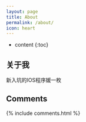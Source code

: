 ```yaml
---
layout: page
title: About
permalink: /about/
icon: heart
---
```


* content
{:toc}

## 关于我

新入坑的IOS程序媛一枚




## Comments

{% include comments.html %}
